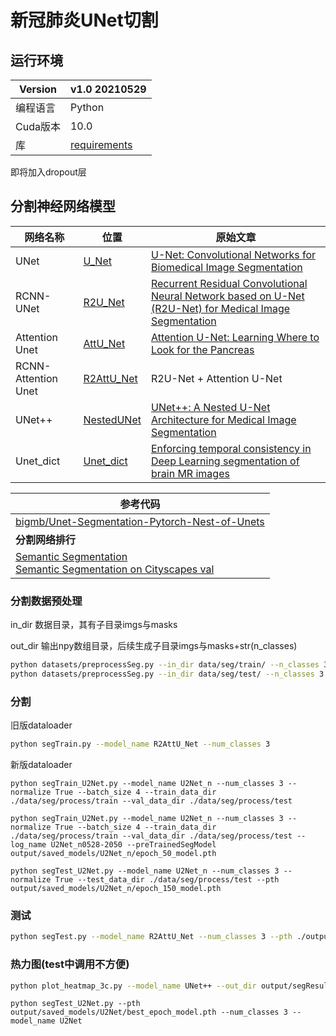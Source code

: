 # 新冠肺炎UNet切割

## 运行环境

| Version  | v1.0    20210529                |
| -------- | ------------------------------- |
| 编程语言 | Python                          |
| Cuda版本 | 10.0                            |
| 库       | [requirements](./requirement.txt) |

即将加入dropout层

## 分割神经网络模型

| 网络名称            | 位置                          | 原始文章                                                     |
| ------------------- | ----------------------------- | ------------------------------------------------------------ |
| UNet                | [U_Net](models/model.py)      | [U-Net: Convolutional Networks for Biomedical Image Segmentation](https://arxiv.org/abs/1505.04597) |
| RCNN-UNet           | [R2U_Net](models/model.py)    | [Recurrent Residual Convolutional Neural Network based on U-Net (R2U-Net) for Medical Image Segmentation](https://arxiv.org/abs/1802.06955) |
| Attention Unet      | [AttU_Net](models/model.py)   | [Attention U-Net: Learning Where to Look for the Pancreas](https://arxiv.org/abs/1804.03999) |
| RCNN-Attention Unet | [R2AttU_Net](models/model.py) | R2U-Net + Attention U-Net                                    |
| UNet++              | [NestedUNet](models/model.py) | [UNet++: A Nested U-Net Architecture for Medical Image Segmentation](https://arxiv.org/abs/1807.10165) |
| Unet_dict           | [Unet_dict](models/model.py)  | [Enforcing temporal consistency in Deep Learning segmentation of brain MR images](https://arxiv.org/pdf/1906.07160.pdf) |

| 参考代码                                                     |
| ------------------------------------------------------------ |
| [bigmb/Unet-Segmentation-Pytorch-Nest-of-Unets](https://github.com/bigmb/Unet-Segmentation-Pytorch-Nest-of-Unets) |
| **分割网络排行**                                             |
| [Semantic Segmentation](https://paperswithcode.com/task/semantic-segmentation)<br>[Semantic Segmentation on Cityscapes val](https://paperswithcode.com/sota/semantic-segmentation-on-cityscapes-val?p=unet-a-nested-u-net-architecture-for-medical) |

### 分割数据预处理

in_dir 数据目录，其有子目录imgs与masks

out_dir 输出npy数组目录，后续生成子目录imgs与masks+str(n_classes)

```bash
python datasets/preprocessSeg.py --in_dir data/seg/train/ --n_classes 3 --out_dir data/seg/process/train/
python datasets/preprocessSeg.py --in_dir data/seg/test/ --n_classes 3 --out_dir data/seg/process/test/
```



### 分割

旧版dataloader

```bash
python segTrain.py --model_name R2AttU_Net --num_classes 3
```

新版dataloader

```
python segTrain_U2Net.py --model_name U2Net_n --num_classes 3 --normalize True --batch_size 4 --train_data_dir ./data/seg/process/train --val_data_dir ./data/seg/process/test

python segTrain_U2Net.py --model_name U2Net_n --num_classes 3 --normalize True --batch_size 4 --train_data_dir ./data/seg/process/train --val_data_dir ./data/seg/process/test --log_name U2Net_n0528-2050 --preTrainedSegModel output/saved_models/U2Net_n/epoch_50_model.pth

python segTest_U2Net.py --model_name U2Net_n --num_classes 3 --normalize True --test_data_dir ./data/seg/process/test --pth output/saved_models/U2Net_n/epoch_150_model.pth
```







### 测试

```bash
python segTest.py --model_name R2AttU_Net --num_classes 3 --pth ./output/saved_models/best_epoch_model.pth
```



### 热力图(test中调用不方便)

```bash
python plot_heatmap_3c.py --model_name UNet++ --out_dir output/segResult/UNet++
```



```
python segTest_U2Net.py --pth output/saved_models/U2Net/best_epoch_model.pth --num_classes 3 --model_name U2Net
```

